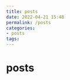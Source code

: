 ```yaml
---
title: posts
date: 2022-04-21 15:48
permalink: /posts
categories:
- posts
tags: 
---
```

# posts

‍
